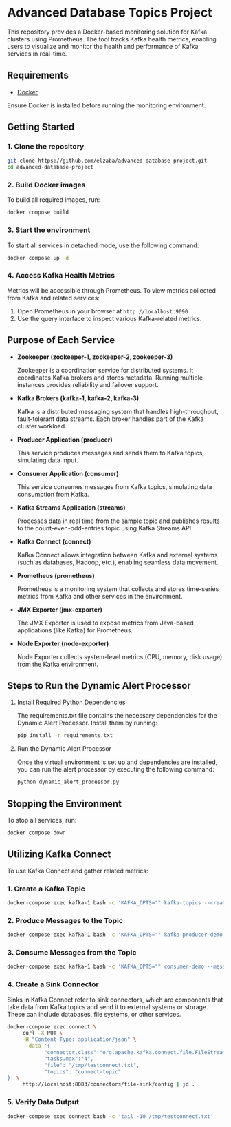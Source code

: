 # Advanced Database Topics Project

This repository provides a Docker-based monitoring solution for Kafka clusters using Prometheus. The tool tracks Kafka health metrics, enabling users to visualize and monitor the health and performance of Kafka services in real-time.

## Requirements

- [Docker](https://docs.docker.com/get-docker/)

Ensure Docker is installed before running the monitoring environment.

## Getting Started

### 1. Clone the repository
```bash
git clone https://github.com/elzaba/advanced-database-project.git
cd advanced-database-project
```

### 2. Build Docker images
To build all required images, run:
```bash
docker compose build
```

### 3. Start the environment
To start all services in detached mode, use the following command:
```bash
docker compose up -d
```

### 4. Access Kafka Health Metrics
Metrics will be accessible through Prometheus. To view metrics collected from Kafka and related services:
1. Open Prometheus in your browser at `http://localhost:9090`
2. Use the query interface to inspect various Kafka-related metrics.

## Purpose of Each Service

- **Zookeeper (zookeeper-1, zookeeper-2, zookeeper-3)**

  Zookeeper is a coordination service for distributed systems. It coordinates Kafka brokers and stores metadata. Running multiple instances provides reliability and failover support.

- **Kafka Brokers (kafka-1, kafka-2, kafka-3)**

  Kafka is a distributed messaging system that handles high-throughput, fault-tolerant data streams. Each broker handles part of the Kafka cluster workload.

- **Producer Application (producer)**

  This service produces messages and sends them to Kafka topics, simulating data input.

- **Consumer Application (consumer)**

  This service consumes messages from Kafka topics, simulating data consumption from Kafka.

- **Kafka Streams Application (streams)**

  Processes data in real time from the sample topic and publishes results to the count-even-odd-entries topic using Kafka Streams API.

- **Kafka Connect (connect)**

  Kafka Connect allows integration between Kafka and external systems (such as databases, Hadoop, etc.), enabling seamless data movement.

- **Prometheus (prometheus)**

  Prometheus is a monitoring system that collects and stores time-series metrics from Kafka and other services in the environment.

- **JMX Exporter (jmx-exporter)**

  The JMX Exporter is used to expose metrics from Java-based applications (like Kafka) for Prometheus.

- **Node Exporter (node-exporter)**

  Node Exporter collects system-level metrics (CPU, memory, disk usage) from the Kafka environment.

## Steps to Run the Dynamic Alert Processor

1. Install Required Python Dependencies

   The requirements.txt file contains the necessary dependencies for the Dynamic Alert Processor. Install them by running:
   ```bash
   pip install -r requirements.txt
   ```
2. Run the Dynamic Alert Processor

   Once the virtual environment is set up and dependencies are installed, you can run the alert processor by executing the following command:
   ```bash
   python dynamic_alert_processor.py
   ```

## Stopping the Environment

To stop all services, run:
```bash
docker compose down
```

## Utilizing Kafka Connect

To use Kafka Connect and gather related metrics:
### 1. Create a Kafka Topic

```bash
docker-compose exec kafka-1 bash -c 'KAFKA_OPTS="" kafka-topics --create --partitions 4 --replication-factor 3 --topic connect-topic --zookeeper zookeeper-1:2181'
```
### 2. Produce Messages to the Topic

```bash
docker-compose exec kafka-1 bash -c 'KAFKA_OPTS="" kafka-producer-demo --throughput 500 --num-records 100000000 --topic connect-topic --record-size 100 --producer-props bootstrap.servers=kafka-1:9092'
```
### 3. Consume Messages from the Topic

```bash
docker-compose exec kafka-1 bash -c 'KAFKA_OPTS="" consumer-demo --messages 100000000 --threads 1 --topic connect-topic --broker-list kafka-1:9092 --timeout 60000'
```
### 4. Create a Sink Connector
Sinks in Kafka Connect refer to sink connectors, which are components that take data from Kafka topics and send it to external systems or storage. These can include databases, file systems, or other services.
```bash
docker-compose exec connect \
     curl -X PUT \
     -H "Content-Type: application/json" \
     --data '{
            "connector.class":"org.apache.kafka.connect.file.FileStreamSinkConnector",
            "tasks.max":"4",
            "file": "/tmp/testconnect.txt",
            "topics": "connect-topic"
}' \
     http://localhost:8083/connectors/file-sink/config | jq .
```
### 5. Verify Data Output

```bash
docker-compose exec connect bash -c 'tail -10 /tmp/testconnect.txt'
```
